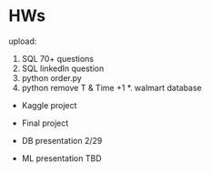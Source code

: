# HWs

upload:
1. SQL 70+ questions
2. SQL linkedIn question
3. python order.py
4. python remove T & Time +1
*. walmart database

* Kaggle project
* Final project

* DB presentation 2/29
* ML presentation TBD
